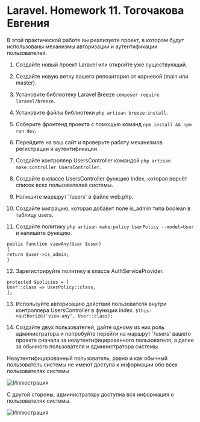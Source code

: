 # Laravel. Homework 11. Тогочакова Евгения

В этой практической работе вы реализуете проект, в котором будут использованы механизмы авторизации и аутентификации пользователей.

1. Создайте новый проект Laravel или откройте уже существующий.

2. Создайте новую ветку вашего репозитория от корневой (main или master).

3. Установите библиотеку Laravel Breeze ```composer require laravel/breeze```.

4. Установите файлы библиотеки ```php artisan breeze:install```.

5. Соберите фронтенд проекта с помощью команд ```npm install && npm run dev```.

6. Перейдите на ваш сайт и проверьте работу механизмов регистрации и аутентификации.

7. Создайте контроллер UsersController командой ```php artisan make:controller UsersController```.

8. Создайте в классе UsersController функцию index, которая вернёт список всех пользователей системы.

9. Напишите маршрут '/users' в файле web.php.

10. Создайте миграцию, которая добавит поле is_admin типа boolean в таблицу users.

11. Создайте политику ```php artisan make:policy UserPolicy --model=User``` и напишите функцию.

```
public function viewAny(User $user)
{
return $user->is_admin;
}
```

12. Зарегистрируйте политику в классе AuthServiceProvider.
```
protected $policies = [
User::class => UserPolicy::class,
];
```

13. Используйте авторизацию действий пользователя внутри контроллера UsersController в функции index.
```$this->authorize('view-any', User::class);```

14. Создайте двух пользователей, дайте одному из них роль администратора и попробуйте перейти на маршрут '/users' вашего проекта сначала за неаутентифицированного пользователя, а далее за обычного пользователя и администратора системы.

Неаутентифицированный пользователь, равно и как обычный пользователь системы не имеют доступа к информации обо всех пользователях системы

![Иллюстрация](screenshots/screenshot1.png)

С другой стороны, администратору доступна вся информация о пользователях системы.

![Иллюстрация](screenshots/screenshot2.png)
